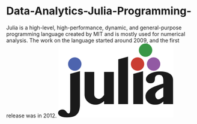 # Data-Analytics-Julia-Programming-
Julia is a high-level, high-performance, dynamic, and general-purpose programming language created by MIT and is mostly used for numerical analysis. The work on the language started around 2009, and the first release was in 2012.
![Julia](/Julia_Programming_Language_Logo.svg)

